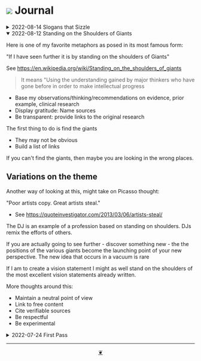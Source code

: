 # [![](https://pushme-pullyou.github.io/tootoo-2022/assets/icons/mark-github.svg )]( https://github.com/evereverland/2022/blob/main/pages/journal.md "Source code on GitHub" ) Journal

<details>
<summary>2022-08-14 Slogans that Sizzle</summary>

A slogan is a short and striking or memorable phrase used in advertising. Slogans are a special kind of phrase or aphorism.

I like slogans and aphorisms. Aphorisms are pithy observation that contains a general truth, such as, "if it ain't broke, don't fix it". An aphorisms is a short and simple way of expressing or referring to something longer or more complex.

For example, aphorisms are useful in naming, describing or representing "mental models" of great complexity.

* https://en.wikipedia.org/wiki/Mental_model

> A mental model is an explanation of someone's thought process about how something works in the real world. It is a representation of the surrounding world, the relationships between its various parts and a person's intuitive perception about their own acts and their consequences. Mental models can help shape behavior and set an approach to solving problems (similar to a personal algorithm) and doing tasks.

People have compiled lists of mental models. There the names of the mental models often sound like slogans. They are like verbal icons - the media is verbal or aural rather than visual.

At a simpler level, aphorisms may also become slogans - offering information to consumers in an appealing and creative ways.

* https://en.wikipedia.org/wiki/Slogan

Good slogans excite, remind and focus. Can you add a phrase that is memorable, very concise and appealing to our audience?

* What is remembered, lives
  * From the film [Nomadland]( https://www.imdb.com/title/tt9770150/characters/nm0000531 )
* You only live twice
* Live happily ever after
* The end is not the end
* Curate your legacy
* Be a good ancestor
  * https://www.romankrznaric.com/good-ancestor
* Are you ready to be a time rebel?
  * https://www.romankrznaric.com/good-ancestor/resources
* Design your digital afterlife
* Build your own Heaven
* Let your life live on after your death
* Create the history of the future
* New homes for old things
* What is the after-living version of yourself?
* Artistically, a [thanatological]( https://en.wikipedia.org/wiki/Thanatology ) [intervention]( https://en.wikipedia.org/wiki/Art_intervention )
* Effective altruism forever
* The last thing is a dingbat (❧)
* Are we really there yet?
* Will there be a happy ending?

Not to forget

* _memento mori_
* The end is nigh...
* It's to die for!

</details>

<details open><summary> 2022-08-12 Standing on the Shoulders of Giants</summary>

Here is one of my favorite metaphors as posed in its most famous form:

"If I have seen further it is by standing on the shoulders of Giants"

See https://en.wikipedia.org/wiki/Standing_on_the_shoulders_of_giants

> It means "Using the understanding gained by major thinkers who have gone before in order to make intellectual progress

* Base my observations/thinking/recommendations on evidence, prior example, clinical research
* Display gratitude: Name sources
* Be transparent: provide links to the original research

The first thing to do is find the giants

* They may not be obvious
* Build a list of links

If you can't find the giants, then maybe you are looking in the wrong places.


## Variations on the theme

Another way of looking at this, might take on Picasso thought:

"Poor artists copy. Great artists steal."

* See https://quoteinvestigator.com/2013/03/06/artists-steal/

The DJ is an example of a profession based on standing on shoulders. DJs remix the efforts of others.

If you are actually going to see further - discover something new - the the positions of the various giants become the launching point of your new perspective. The new idea that occurs in a vacuum is rare

If I am to create a vision statement I might as well stand on the shoulders of the most excellent vision statements already written.


More thoughts around this:

* Maintain a neutral point of view
* Link to free content
* Cite verifiable sources
* Be respectful
* Be experimental

</details>

 <details> <summary>2022-07-24 First Pass</summary>

This is a first pass - and the first day - at creating an EverEverLand website to replaces the 2019 release. More to come!

 </details>

***

<center title="Hello! Click me to go up to the top" ><a class=aDingbat href=javascript:window.scrollTo(0,0);> ❦ </a></center>
